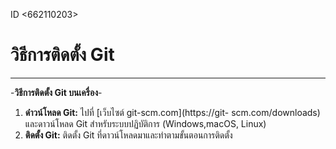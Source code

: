ID <662110203>
# วิธีการติดตั้ง Git
---
-**วิธีการติดตั้ง Git บนเครื่อง**-

1. **ดําวน์โหลด Git:** ไปที่ [เว็บไซต์ git-scm.com](https://git-
scm.com/downloads) และดาวน์โหลด Git สำหรับระบบปฏิบัติการ (Windows,macOS, Linux)
2. **ติดตั้ง Git:** ติดตั้ง Git ที่ดาวน์โหลดมาและทำตามขั้นตอนการติดตั้ง

